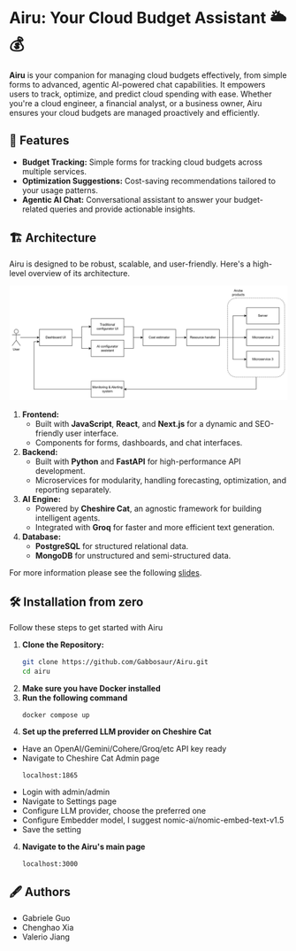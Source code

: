 # Airu: Your Cloud Budget Assistant 🌥️💰  

**Airu** is your companion for managing cloud budgets effectively, from simple forms to advanced, agentic AI-powered chat capabilities. It empowers users to track, optimize, and predict cloud spending with ease. Whether you're a cloud engineer, a financial analyst, or a business owner, Airu ensures your cloud budgets are managed proactively and efficiently.

## 🚀 Features

- **Budget Tracking:** Simple forms for tracking cloud budgets across multiple services.
- **Optimization Suggestions:** Cost-saving recommendations tailored to your usage patterns.
- **Agentic AI Chat:** Conversational assistant to answer your budget-related queries and provide actionable insights.


## 🏗️ Architecture

Airu is designed to be robust, scalable, and user-friendly. Here's a high-level overview of its architecture.

![airu architecture](Airu-architecture.png)

1. **Frontend:**
   - Built with **JavaScript**, **React**, and **Next.js** for a dynamic and SEO-friendly user interface.
   - Components for forms, dashboards, and chat interfaces.
2. **Backend:**
   - Built with **Python** and **FastAPI** for high-performance API development.
   - Microservices for modularity, handling forecasting, optimization, and reporting separately.
3. **AI Engine:**
   - Powered by **Cheshire Cat**, an agnostic framework for building intelligent agents.
   - Integrated with **Groq** for faster and more efficient text generation.
4. **Database:**
   - **PostgreSQL** for structured relational data.
   - **MongoDB** for unstructured and semi-structured data.

For more information please see the following [slides](https://docs.google.com/presentation/d/1WDoEECRgfSmiZ-muWDkCUB-ktjgDrWiHVUI1OPj3XUE/edit?usp=sharing).


## 🛠️ Installation from zero

Follow these steps to get started with Airu

1. **Clone the Repository:**
   ```bash
   git clone https://github.com/Gabbosaur/Airu.git
   cd airu
   ```
2. **Make sure you have Docker installed**
3. **Run the following command**
   ```
   docker compose up
   ```
4. **Set up the preferred LLM provider on Cheshire Cat**
- Have an OpenAI/Gemini/Cohere/Groq/etc API key ready
- Navigate to Cheshire Cat Admin page
   ```
   localhost:1865
   ```
- Login with admin/admin
- Navigate to Settings page
- Configure LLM provider, choose the preferred one
- Configure Embedder model, I suggest nomic-ai/nomic-embed-text-v1.5
- Save the setting


4. **Navigate to the Airu's main page**
   ```
   localhost:3000
   ```

## 🖋️ Authors
- Gabriele Guo
- Chenghao Xia
- Valerio Jiang